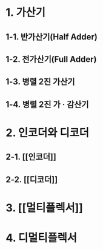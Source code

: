 

# 1. 가산기

## 1-1. 반가산기(Half Adder)

## 1-2. 전가산기(Full Adder)

## 1-3. 병렬 2진 가산기

## 1-4. 병렬 2진 가 · 감산기


# 2. 인코더와 디코더

## 2-1. [[인코더]]

## 2-2. [[디코더]]


# 3. [[멀티플렉서]]


# 4. 디멀티플렉서